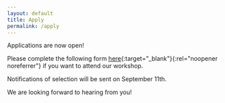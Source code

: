 ```yaml
---
layout: default
title: Apply
permalink: /apply
---
```


Applications are now open!

Please complete the following form [here](https://forms.gle/t6dXv9gToHSNGEX27){:target="_blank"}{:rel="noopener noreferrer"} if you want to attend our workshop.

Notifications of selection will be sent on September 11th.

We are looking forward to hearing from you!